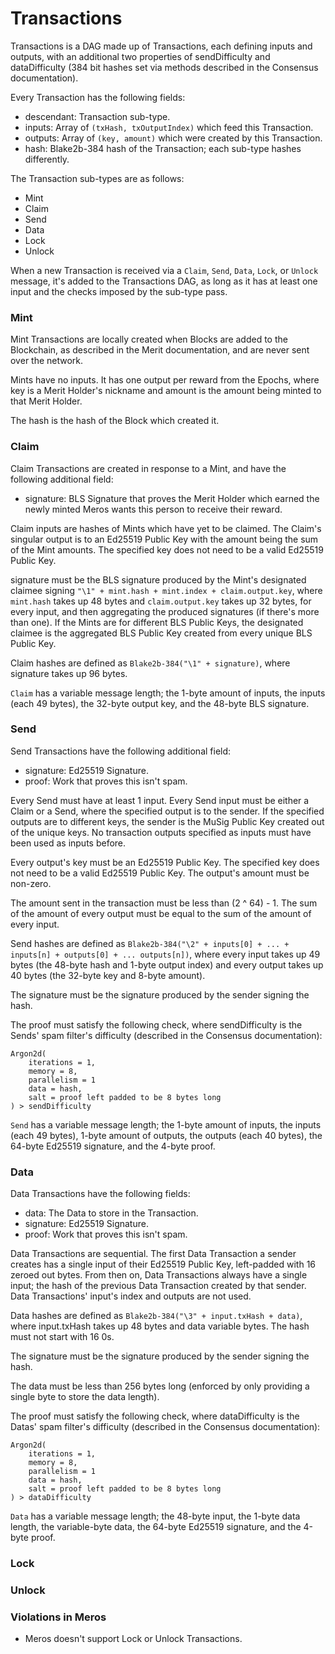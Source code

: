 # Transactions

Transactions is a DAG made up of Transactions, each defining inputs and outputs, with an additional two properties of sendDifficulty and dataDifficulty (384 bit hashes set via methods described in the Consensus documentation).

Every Transaction has the following fields:

- descendant: Transaction sub-type.
- inputs: Array of `(txHash, txOutputIndex)` which feed this Transaction.
- outputs: Array of `(key, amount)` which were created by this Transaction.
- hash: Blake2b-384 hash of the Transaction; each sub-type hashes differently.

The Transaction sub-types are as follows:

- Mint
- Claim
- Send
- Data
- Lock
- Unlock

When a new Transaction is received via a `Claim`, `Send`, `Data`, `Lock`, or `Unlock` message, it's added to the Transactions DAG, as long as it has at least one input and the checks imposed by the sub-type pass.

### Mint

Mint Transactions are locally created when Blocks are added to the Blockchain, as described in the Merit documentation, and are never sent over the network.

Mints have no inputs. It has one output per reward from the Epochs, where key is a Merit Holder's nickname and amount is the amount being minted to that Merit Holder.

The hash is the hash of the Block which created it.

### Claim

Claim Transactions are created in response to a Mint, and have the following additional field:

- signature: BLS Signature that proves the Merit Holder which earned the newly minted Meros wants this person to receive their reward.

Claim inputs are hashes of Mints which have yet to be claimed. The Claim's singular output is to an Ed25519 Public Key with the amount being the sum of the Mint amounts. The specified key does not need to be a valid Ed25519 Public Key.

signature must be the BLS signature produced by the Mint's designated claimee signing `"\1" + mint.hash + mint.index + claim.output.key`, where `mint.hash` takes up 48 bytes and `claim.output.key` takes up 32 bytes, for every input, and then aggregating the produced signatures (if there's more than one). If the Mints are for different BLS Public Keys, the designated claimee is the aggregated BLS Public Key created from every unique BLS Public Key.

Claim hashes are defined as `Blake2b-384("\1" + signature)`, where signature takes up 96 bytes.

`Claim` has a variable message length; the 1-byte amount of inputs, the inputs (each 49 bytes), the 32-byte output key, and the 48-byte BLS signature.

### Send

Send Transactions have the following additional field:

- signature: Ed25519 Signature.
- proof: Work that proves this isn't spam.

Every Send must have at least 1 input. Every Send input must be either a Claim or a Send, where the specified output is to the sender. If the specified outputs are to different keys, the sender is the MuSig Public Key created out of the unique keys. No transaction outputs specified as inputs must have been used as inputs before.

Every output's key must be an Ed25519 Public Key. The specified key does not need to be a valid Ed25519 Public Key. The output's amount must be non-zero.

The amount sent in the transaction must be less than (2 ^ 64) - 1. The sum of the amount of every output must be equal to the sum of the amount of every input.

Send hashes are defined as `Blake2b-384("\2" + inputs[0] + ... + inputs[n] + outputs[0] + ... outputs[n])`, where every input takes up 49 bytes (the 48-byte hash and 1-byte output index) and every output takes up 40 bytes (the 32-byte key and 8-byte amount).

The signature must be the signature produced by the sender signing the hash.

The proof must satisfy the following check, where sendDifficulty is the Sends' spam filter's difficulty (described in the Consensus documentation):

```
Argon2d(
    iterations = 1,
    memory = 8,
    parallelism = 1
    data = hash,
    salt = proof left padded to be 8 bytes long
) > sendDifficulty
```

`Send` has a variable message length; the 1-byte amount of inputs, the inputs (each 49 bytes), 1-byte amount of outputs, the outputs (each 40 bytes), the 64-byte Ed25519 signature, and the 4-byte proof.

### Data

Data Transactions have the following fields:

- data: The Data to store in the Transaction.
- signature: Ed25519 Signature.
- proof: Work that proves this isn't spam.

Data Transactions are sequential. The first Data Transaction a sender creates has a single input of their Ed25519 Public Key, left-padded with 16 zeroed out bytes. From then on, Data Transactions always have a single input; the hash of the previous Data Transaction created by that sender. Data Transactions' input's index and outputs are not used.

Data hashes are defined as `Blake2b-384("\3" + input.txHash + data)`, where input.txHash takes up 48 bytes and data variable bytes. The hash must not start with 16 0s.

The signature must be the signature produced by the sender signing the hash.

The data must be less than 256 bytes long (enforced by only providing a single byte to store the data length).

The proof must satisfy the following check, where dataDifficulty is the Datas' spam filter's difficulty (described in the Consensus documentation):

```
Argon2d(
    iterations = 1,
    memory = 8,
    parallelism = 1
    data = hash,
    salt = proof left padded to be 8 bytes long
) > dataDifficulty
```

`Data` has a variable message length; the 48-byte input, the 1-byte data length, the variable-byte data, the 64-byte Ed25519 signature, and the 4-byte proof.

### Lock

### Unlock

### Violations in Meros

- Meros doesn't support Lock or Unlock Transactions.
